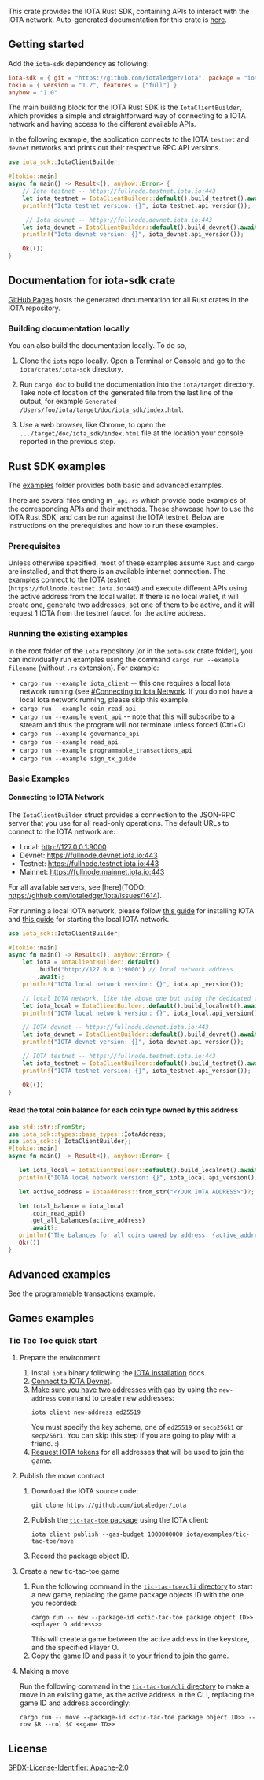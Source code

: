 This crate provides the IOTA Rust SDK, containing APIs to interact with the IOTA network. Auto-generated documentation for this crate is [here](https://github.com/iotaledger/iota/iota_sdk/index.html).

## Getting started

Add the `iota-sdk` dependency as following:

```toml
iota-sdk = { git = "https://github.com/iotaledger/iota", package = "iota-sdk" }
tokio = { version = "1.2", features = ["full"] }
anyhow = "1.0"
```

The main building block for the IOTA Rust SDK is the `IotaClientBuilder`, which provides a simple and straightforward way of connecting to a IOTA network and having access to the different available APIs.

In the following example, the application connects to the IOTA `testnet` and `devnet` networks and prints out their respective RPC API versions.

```rust
use iota_sdk::IotaClientBuilder;

#[tokio::main]
async fn main() -> Result<(), anyhow::Error> {
    // Iota testnet -- https://fullnode.testnet.iota.io:443
    let iota_testnet = IotaClientBuilder::default().build_testnet().await?;
    println!("Iota testnet version: {}", iota_testnet.api_version());

     // Iota devnet -- https://fullnode.devnet.iota.io:443
    let iota_devnet = IotaClientBuilder::default().build_devnet().await?;
    println!("Iota devnet version: {}", iota_devnet.api_version());

    Ok(())
}
```

## Documentation for iota-sdk crate

[GitHub Pages](https://iotaledger.github.io/iota/iota_sdk/index.html) hosts the generated documentation for all Rust crates in the IOTA repository.

### Building documentation locally

You can also build the documentation locally. To do so,

1. Clone the `iota` repo locally. Open a Terminal or Console and go to the `iota/crates/iota-sdk` directory.

1. Run `cargo doc` to build the documentation into the `iota/target` directory. Take note of location of the generated file from the last line of the output, for example `Generated /Users/foo/iota/target/doc/iota_sdk/index.html`.

1. Use a web browser, like Chrome, to open the `.../target/doc/iota_sdk/index.html` file at the location your console reported in the previous step.

## Rust SDK examples

The [examples](https://github.com/iotaledger/iota/tree/develop/crates/iota-sdk/examples) folder provides both basic and advanced examples.

There are several files ending in `_api.rs` which provide code examples of the corresponding APIs and their methods. These showcase how to use the IOTA Rust SDK, and can be run against the IOTA testnet. Below are instructions on the prerequisites and how to run these examples.

### Prerequisites

Unless otherwise specified, most of these examples assume `Rust` and `cargo` are installed, and that there is an available internet connection. The examples connect to the IOTA testnet (`https://fullnode.testnet.iota.io:443`) and execute different APIs using the active address from the local wallet. If there is no local wallet, it will create one, generate two addresses, set one of them to be active, and it will request 1 IOTA from the testnet faucet for the active address.

### Running the existing examples

In the root folder of the `iota` repository (or in the `iota-sdk` crate folder), you can individually run examples using the command `cargo run --example filename` (without `.rs` extension). For example:

- `cargo run --example iota_client` -- this one requires a local Iota network running (see [#Connecting to Iota Network](https://wiki:zsijvJgGyfCk4Eo@docs.iota.org/developer/getting-started/local-network#start-the-local-network). If you do not have a local Iota network running, please skip this example.
- `cargo run --example coin_read_api`
- `cargo run --example event_api` -- note that this will subscribe to a stream and thus the program will not terminate unless forced (Ctrl+C)
- `cargo run --example governance_api`
- `cargo run --example read_api`
- `cargo run --example programmable_transactions_api`
- `cargo run --example sign_tx_guide`

### Basic Examples

#### Connecting to IOTA Network

The `IotaClientBuilder` struct provides a connection to the JSON-RPC server that you use for all read-only operations. The default URLs to connect to the IOTA network are:

- Local: http://127.0.0.1:9000
- Devnet: https://fullnode.devnet.iota.io:443
- Testnet: https://fullnode.testnet.iota.io:443
- Mainnet: https://fullnode.mainnet.iota.io:443

For all available servers, see [here](TODO: https://github.com/iotaledger/iota/issues/1614).

For running a local IOTA network, please follow [this guide](https://wiki:zsijvJgGyfCk4Eo@docs.iota.org/developer/getting-started/iota-install) for installing IOTA and [this guide](https://wiki:zsijvJgGyfCk4Eo@docs.iota.org/developer/getting-started/local-network#start-the-local-network) for starting the local IOTA network.

```rust
use iota_sdk::IotaClientBuilder;

#[tokio::main]
async fn main() -> Result<(), anyhow::Error> {
    let iota = IotaClientBuilder::default()
        .build("http://127.0.0.1:9000") // local network address
        .await?;
    println!("IOTA local network version: {}", iota.api_version());

    // local IOTA network, like the above one but using the dedicated function
    let iota_local = IotaClientBuilder::default().build_localnet().await?;
    println!("IOTA local network version: {}", iota_local.api_version());

    // IOTA devnet -- https://fullnode.devnet.iota.io:443
    let iota_devnet = IotaClientBuilder::default().build_devnet().await?;
    println!("IOTA devnet version: {}", iota_devnet.api_version());

    // IOTA testnet -- https://fullnode.testnet.iota.io:443
    let iota_testnet = IotaClientBuilder::default().build_testnet().await?;
    println!("IOTA testnet version: {}", iota_testnet.api_version());

    Ok(())
}
```

#### Read the total coin balance for each coin type owned by this address

```rust
use std::str::FromStr;
use iota_sdk::types::base_types::IotaAddress;
use iota_sdk::{ IotaClientBuilder};
#[tokio::main]
async fn main() -> Result<(), anyhow::Error> {

   let iota_local = IotaClientBuilder::default().build_localnet().await?;
   println!("IOTA local network version: {}", iota_local.api_version());

   let active_address = IotaAddress::from_str("<YOUR IOTA ADDRESS>")?; // change to your IOTA address

   let total_balance = iota_local
      .coin_read_api()
      .get_all_balances(active_address)
      .await?;
   println!("The balances for all coins owned by address: {active_address} are {total_balance:?}");
   Ok(())
}
```

## Advanced examples

See the programmable transactions [example](https://github.com/iotaledger/iota/blob/develop/crates/iota-sdk/examples/programmable_transactions_api.rs).

## Games examples

### Tic Tac Toe quick start

1. Prepare the environment

   1. Install `iota` binary following the [IOTA installation](https://wiki:zsijvJgGyfCk4Eo@docs.iota.org/developer/getting-started/iota-install) docs.
   1. [Connect to IOTA Devnet](https://wiki:zsijvJgGyfCk4Eo@docs.iota.org/developer/getting-started/connect).
   1. [Make sure you have two addresses with gas](https://wiki:zsijvJgGyfCk4Eo@docs.iota.org/developer/getting-started/get-address) by using the `new-address` command to create new addresses:
      ```shell
      iota client new-address ed25519
      ```
      You must specify the key scheme, one of `ed25519` or `secp256k1` or `secp256r1`.
      You can skip this step if you are going to play with a friend. :)
   1. [Request IOTA tokens](https://wiki:zsijvJgGyfCk4Eo@docs.iota.org/developer/getting-started/get-coins) for all addresses that will be used to join the game.

2. Publish the move contract

   1. Download the IOTA source code:
      ```shell
      git clone https://github.com/iotaledger/iota
      ```
   1. Publish the [`tic-tac-toe` package](https://github.com/iotaledger/iota/tree/develop/examples/tic-tac-toe/move)
      using the IOTA client:
      ```shell
      iota client publish --gas-budget 1000000000 iota/examples/tic-tac-toe/move
      ```
   1. Record the package object ID.

3. Create a new tic-tac-toe game
   1. Run the following command in the [`tic-tac-toe/cli` directory](https://github.com/iotaledger/iota/tree/develop/examples/tic-tac-toe/cli) to start a new game, replacing the game package objects ID with the one you recorded:
      ```shell
      cargo run -- new --package-id <<tic-tac-toe package object ID>> <<player O address>>
      ```
      This will create a game between the active address in the keystore, and the specified Player O.
   1. Copy the game ID and pass it to your friend to join the game.

4. Making a move

   Run the following command in the [`tic-tac-toe/cli` directory](https://github.com/iotaledger/iota/tree/main/examples/tic-tac-toe/cli) to make a move in an existing game, as the active address in the CLI, replacing the game ID and address accordingly:
   ```shell
   cargo run -- move --package-id <<tic-tac-toe package object ID>> --row $R --col $C <<game ID>>
   ```

## License

[SPDX-License-Identifier: Apache-2.0](https://github.com/iotaledger/iota/blob/develop/LICENSE)
